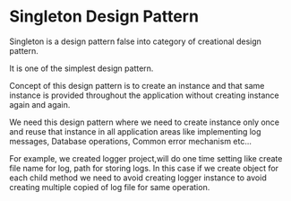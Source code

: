 # Singleton Design Pattern

Singleton is a design pattern false into category of creational design pattern.

It is one of the simplest design pattern.

Concept of this design pattern is to create an instance  and that same instance is provided throughout the application without creating instance again and again.

We need this design pattern where we need to create instance only once and reuse that instance in all application areas like implementing log messages, Database operations, Common error mechanism etc...

For example, we created logger project,will do one time setting like create file name for log, path for storing logs. In this case if we create object for each child method we need to avoid creating logger instance to avoid creating multiple copied of log file for same operation.  
 




